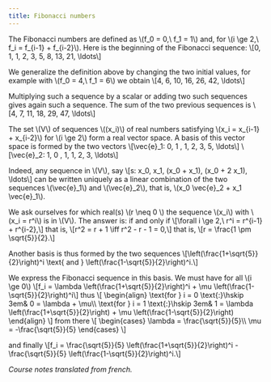 ```yaml
---
title: Fibonacci numbers
---
```


The Fibonacci numbers are defined as \\(f\_0 = 0,\\ f\_1 = 1\\) and, for \\(i \\ge
2,\\ f\_i = f\_{i-1} + f\_{i-2}\\). Here is the beginning of the Fibonacci sequence:
\\[0, 1, 1, 2, 3, 5, 8, 13, 21, \\ldots\\]

We generalize the definition above by changing the two initial values, for
example with \\(f\_0 = 4,\\ f\_1 = 6\\) we obtain
\\[4, 6, 10, 16, 26, 42, \\ldots\\]

Multiplying such a sequence by a scalar or adding two such sequences gives
again such a sequence. The sum of the two previous sequences is
\\[4, 7, 11, 18, 29, 47, \\ldots\\]

The set \\(V\\) of sequences \\((x\_i)\\) of real numbers satisfying
\\(x\_i = x\_{i-1} + x\_{i-2}\\) for \\(i \\ge 2\\) form a real vector space. A
basis of this vector space is formed by the two vectors
\\[\\vec{e}\_1: 0, 1 , 1, 2, 3, 5, \\ldots\\]
\\[\\vec{e}\_2: 1, 0 , 1, 1, 2, 3, \\ldots\\]

Indeed, any sequence in \\(V\\), say
\\[s: x\_0, x\_1, (x\_0 + x\_1), (x\_0 + 2 x\_1), \\ldots\\]
can be written uniquely as a linear combination of the two sequences
\\(\\vec{e}\_1\\) and \\(\\vec{e}\_2\\), that is,
\\(x\_0 \\vec{e}\_2 + x\_1 \\vec{e}\_1\\).

We ask ourselves for which real(s) \\(r \\neq 0 \\) the sequence \\(x\_i\\)
with \\(x\_i = r^i\\) is in \\(V\\). The answer is: if and only if
\\[\\forall i \\ge 2,\\ r^i = r^{i-1} + r^{i-2},\\]
that is,
\\[r^2 = r + 1 \\iff r^2 - r - 1 = 0,\\]
that is,
\\[r = \\frac{1 \\pm \\sqrt{5}}{2}.\\]

Another basis is thus formed by the two sequences
\\[\\left(\\frac{1+\\sqrt{5}}{2}\\right)^i \\text{ and } \\left(\\frac{1-\\sqrt{5}}{2}\\right)^i.\\]

We express the Fibonacci sequence in this basis. We must have for all \\(i \\ge
0\\)
\\[f\_i = \\lambda \\left(\\frac{1+\\sqrt{5}}{2}\\right)^i + \\mu \\left(\\frac{1-\\sqrt{5}}{2}\\right)^i\\]
thus
\\[
\\begin{align}
\\text{for } i = 0 \\text{:}\\hskip 3em& 0 = \\lambda + \\mu\\\\
\\text{for } i = 1 \\text{:}\\hskip 3em& 1 = \\lambda \\left(\\frac{1+\\sqrt{5}}{2}\\right) + \\mu \\left(\\frac{1-\\sqrt{5}}{2}\\right)
\\end{align}
\\]
from there
\\[
\\begin{cases}
\\lambda = \\frac{\\sqrt{5}}{5}\\\\
\\mu = -\\frac{\\sqrt{5}}{5}
\\end{cases}
\\]

and finally
\\[f\_i = \\frac{\\sqrt{5}}{5} \\left(\\frac{1+\\sqrt{5}}{2}\\right)^i - \\frac{\\sqrt{5}}{5} \\left(\\frac{1-\\sqrt{5}}{2}\\right)^i.\\]

*Course notes translated from french.*
